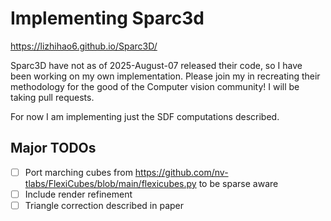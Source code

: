 # Implementing Sparc3d

https://lizhihao6.github.io/Sparc3D/

Sparc3D have not as of 2025-August-07 released their code, so I have been working on my own implementation. Please join my in recreating their methodology for the good of the Computer vision community! I will be taking pull requests.

For now I am implementing just the SDF computations described.

## Major TODOs
- [ ] Port marching cubes from https://github.com/nv-tlabs/FlexiCubes/blob/main/flexicubes.py to be sparse aware
- [ ] Include render refinement
- [ ] Triangle correction described in paper
